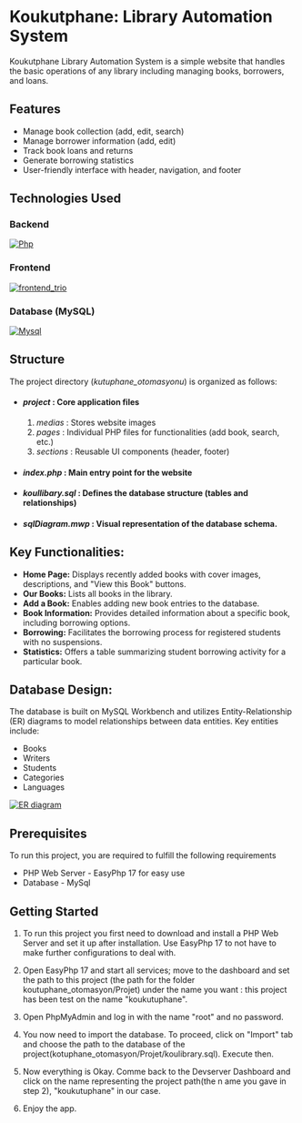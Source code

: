 
# Koukutphane: Library Automation System

Koukutphane Library Automation System is a simple website that handles the basic operations of any library including managing books, borrowers, and loans.


## Features

- Manage book collection (add, edit, search)
- Manage borrower information (add, edit)
- Track book loans and returns
- Generate borrowing statistics
- User-friendly interface with header, navigation, and footer


## Technologies Used
### Backend
[![Php](https://www.php.net/images/logos/new-php-logo.svg)](https://www.google.com/url?sa=i&url=https%3A%2F%2Fgithub.com%2Fphp%2Fphp-src&psig=AOvVaw32ppUD69vu-52g9E9grFpG&ust=1715379118739000&source=images&cd=vfe&opi=89978449&ved=0CBIQjRxqFwoTCOjchqzLgYYDFQAAAAAdAAAAABAE)


### Frontend
[![frontend_trio](https://fiverr-res.cloudinary.com/images/q_auto,f_auto/gigs/153843217/original/4dd60989b231adcf1648273f970b8d3100e19264/create-a-website-using-html-css-javascript-and-bootstrap.png)](lien_URL_https://www.google.com/url?sa=i&url=https%3A%2F%2Fwww.deborahsilvermusic.com%2F%3Fm%3Dhtml-css-javascript-and-bootstrap-for-web-designers-vv-DqJb9Jcg&psig=AOvVaw0WmCmI8-zzaaOkt4WsCd4G&ust=1715379052952000&source=images&cd=vfe&opi=89978449&ved=0CBIQjRxqFwoTCNirjIvLgYYDFQAAAAAdAAAAABAEexterne)

### Database (MySQL)

[![Mysql](https://logowik.com/content/uploads/images/mysql8604.logowik.com.webp)](https://www.google.com/url?sa=i&url=https%3A%2F%2Flogowik.com%2Fmysql-logo-vector-51262.html&psig=AOvVaw2ieixfOA890LLNQDv_MBDY&ust=1715379403680000&source=images&cd=vfe&opi=89978449&ved=0CBIQjRxqFwoTCLib_bTMgYYDFQAAAAAdAAAAABAE)


## Structure
The project directory (*kutuphane_otomasyonu*) is organized as follows:

- #### *project* : Core application files
  1. *medias* : Stores website images
  2. *pages* : Individual PHP files for functionalities (add book, search, etc.)
  3. *sections* : Reusable UI components (header, footer)

- #### *index.php* : Main entry point for the website

- #### *koullibary.sql* : Defines the database structure (tables and relationships)

- #### *sqlDiagram.mwp* : Visual representation of the database schema.





## Key Functionalities:
- **Home Page:** Displays recently added books with cover images, descriptions, and "View this Book" buttons.
- **Our Books:** Lists all books in the library.
- **Add a Book:** Enables adding new book entries to the database.
- **Book Information:** Provides detailed information about a specific book, including borrowing options.
- **Borrowing:** Facilitates the borrowing process for registered students with no suspensions.
- **Statistics:** Offers a table summarizing student borrowing activity for a particular book.





## Database Design:
The database is built on MySQL Workbench and utilizes Entity-Relationship (ER) diagrams to model relationships between data entities. Key entities include:

- Books
- Writers 
- Students 
- Categories
- Languages
 

[![ER diagram](https://github.com/Khadimrass/VTYS-kutuphane_otomasyon/blob/main/kutuphane_otomasyon/Projet/medias/Capture%20d'%C3%A9cran%202024-05-10%20001422.png?raw=true)](https://github.com/Khadimrass/VTYS-kutuphane_otomasyon/blob/main/kutuphane_otomasyon/Projet/medias/Capture%20d'%C3%A9cran%202024-05-10%20001422.png)
## Prerequisites
To run this project, you are required to fulfill the following requirements

- PHP Web Server - EasyPhp 17 for easy use
- Database - MySql


## Getting Started
1. To run this project you first need to download and install a PHP Web Server and set it up after installation. Use EasyPhp 17 to not have to make further configurations to deal with.

2. Open EasyPhp 17 and start all services; move to the dashboard and set the path to this project (the path for the folder koutuphane_otomasyon/Projet) under the name you want : this project has been test on the  name "koukutuphane".

3. Open PhpMyAdmin and log in with the name "root" and no password.

4. You now need to import the database. To proceed, click on "Import" tab and choose the path to the database of the project(kotuphane_otomasyon/Projet/koulibrary.sql). Execute then.

5. Now everything is Okay. Comme back to the Devserver Dashboard and click on the name representing the project path(the n ame you gave in step 2), "koukutuphane" in our case.

6. Enjoy the app.
